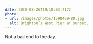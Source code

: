 ```yaml
---
date: 2020-08-26T19:18:03.717Z
photo:
- url: /images/photos/1598469480.jpg
  alt: Brighton’s West Pier at sunset.
---
```

Not a bad end to the day.
